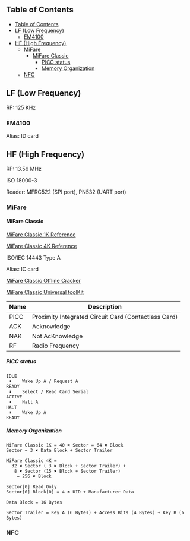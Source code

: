 ## Table of Contents
- [Table of Contents](#table-of-contents)
- [LF (Low Frequency)](#lf-low-frequency)
  - [EM4100](#em4100)
- [HF (High Frequency)](#hf-high-frequency)
  - [MiFare](#mifare)
    - [MiFare Classic](#mifare-classic)
      - [PICC status](#picc-status)
      - [Memory Organization](#memory-organization)
  - [NFC](#nfc)

## LF (Low Frequency)

RF: 125 KHz

### EM4100

Alias: ID card

## HF (High Frequency)

RF: 13.56 MHz

ISO 18000-3

Reader: MFRC522 (SPI port), PN532 (UART port)

### MiFare

#### MiFare Classic

[MiFare Classic 1K Reference](https://www.nxp.com/docs/en/data-sheet/MF1S50YYX_V1.pdf)

[MiFare Classic 4K Reference](https://www.nxp.com/docs/en/data-sheet/MF1S70YYX_V1.pdf)

ISO/IEC 14443 Type A

Alias: IC card

[MiFare Classic Offline Cracker](https://github.com/nfc-tools/mfoc)

[MiFare Classic Universal toolKit](https://github.com/nfc-tools/mfcuk)

| Name | Description |
| - | - |
| PICC | Proximity Integrated Circuit Card (Contactless Card) |
| ACK | Acknowledge |
| NAK | Not AcKnowledge |
| RF | Radio Frequency |

##### PICC status

```
IDLE
 ⬇    Wake Up A / Request A
READY
 ⬇    Select / Read Card Serial
ACTIVE
 ⬇    Halt A
HALT
 ⬇    Wake Up A
READY
```


##### Memory Organization

```
MiFare Classic 1K = 40 ✖ Sector = 64 ✖ Block
Sector = 3 ✖ Data Block + Sector Trailer

MiFare Classic 4K = 
  32 ✖ Sector ( 3 ✖ Block + Sector Trailer) + 
   8 ✖ Sector (15 ✖ Block + Sector Trailer)
    = 256 ✖ Block
```

```
Sector[0] Read Only
Sector[0] Block[0] = 4 ✖ UID + Manufacturer Data
```

```
Data Block = 16 Bytes
```

```
Sector Trailer = Key A (6 Bytes) + Access Bits (4 Bytes) + Key B (6 Bytes)
```

### NFC
